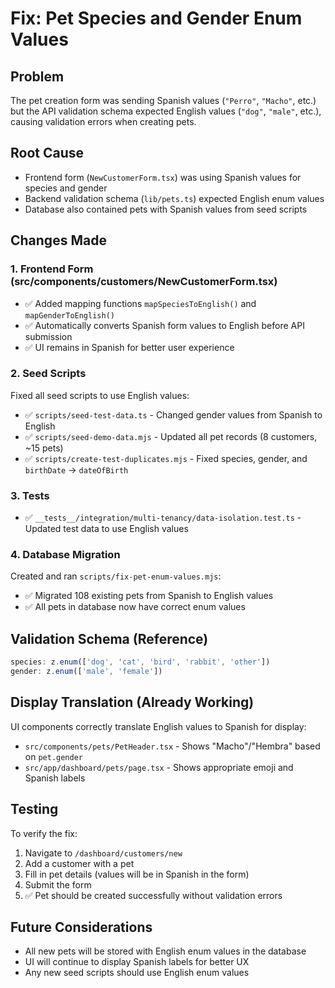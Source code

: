 # Fix: Pet Species and Gender Enum Values

## Problem
The pet creation form was sending Spanish values (`"Perro"`, `"Macho"`, etc.) but the API validation schema expected English values (`"dog"`, `"male"`, etc.), causing validation errors when creating pets.

## Root Cause
- Frontend form (`NewCustomerForm.tsx`) was using Spanish values for species and gender
- Backend validation schema (`lib/pets.ts`) expected English enum values
- Database also contained pets with Spanish values from seed scripts

## Changes Made

### 1. Frontend Form (src/components/customers/NewCustomerForm.tsx)
- ✅ Added mapping functions `mapSpeciesToEnglish()` and `mapGenderToEnglish()`
- ✅ Automatically converts Spanish form values to English before API submission
- ✅ UI remains in Spanish for better user experience

### 2. Seed Scripts
Fixed all seed scripts to use English values:

- ✅ `scripts/seed-test-data.ts` - Changed gender values from Spanish to English
- ✅ `scripts/seed-demo-data.mjs` - Updated all pet records (8 customers, ~15 pets)
- ✅ `scripts/create-test-duplicates.mjs` - Fixed species, gender, and `birthDate` → `dateOfBirth`

### 3. Tests
- ✅ `__tests__/integration/multi-tenancy/data-isolation.test.ts` - Updated test data to use English values

### 4. Database Migration
Created and ran `scripts/fix-pet-enum-values.mjs`:
- ✅ Migrated 108 existing pets from Spanish to English values
- ✅ All pets in database now have correct enum values

## Validation Schema (Reference)
```typescript
species: z.enum(['dog', 'cat', 'bird', 'rabbit', 'other'])
gender: z.enum(['male', 'female'])
```

## Display Translation (Already Working)
UI components correctly translate English values to Spanish for display:
- `src/components/pets/PetHeader.tsx` - Shows "Macho"/"Hembra" based on `pet.gender`
- `src/app/dashboard/pets/page.tsx` - Shows appropriate emoji and Spanish labels

## Testing
To verify the fix:
1. Navigate to `/dashboard/customers/new`
2. Add a customer with a pet
3. Fill in pet details (values will be in Spanish in the form)
4. Submit the form
5. ✅ Pet should be created successfully without validation errors

## Future Considerations
- All new pets will be stored with English enum values in the database
- UI will continue to display Spanish labels for better UX
- Any new seed scripts should use English enum values

